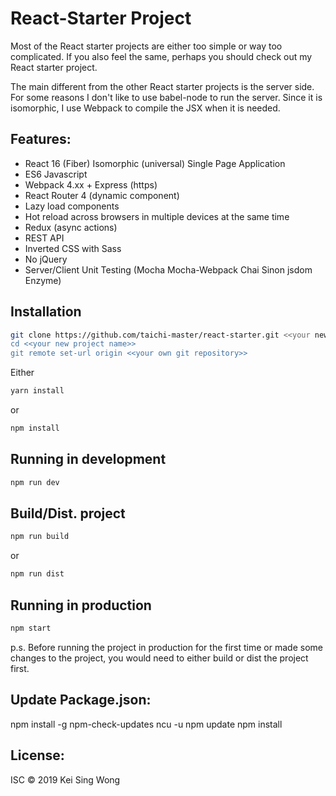 React-Starter Project
=====================

Most of the React starter projects are either too simple or way too complicated.  If you also feel the same, perhaps you should check out my React starter project.

The main different from the other React starter projects is the server side.  For some reasons I don't like to use babel-node to run the server. Since it is isomorphic, I use Webpack to compile the JSX when it is needed.

## Features:
- React 16 (Fiber) Isomorphic (universal) Single Page Application
- ES6 Javascript
- Webpack 4.xx + Express (https)
- React Router 4 (dynamic component)
- Lazy load components
- Hot reload across browsers in multiple devices at the same time
- Redux (async actions)
- REST API
- Inverted CSS with Sass
- No jQuery
- Server/Client Unit Testing (Mocha Mocha-Webpack Chai Sinon jsdom Enzyme)

## Installation
```bash
git clone https://github.com/taichi-master/react-starter.git <<your new project name>>
cd <<your new project name>>
git remote set-url origin <<your own git repository>>
```
Either
```bash
yarn install
```
or
```bash
npm install
```

## Running in development
```bash
npm run dev
```

## Build/Dist. project
```bash
npm run build
```
or
```bash
npm run dist
```

## Running in production
```bash
npm start
```
p.s. Before running the project in production for the first time or made some changes to the project, you would need to either build or dist the project first.

Update Package.json:
-------------------
npm install -g npm-check-updates
ncu -u
npm update
npm install

License:
-------
ISC &copy; 2019 Kei Sing Wong
